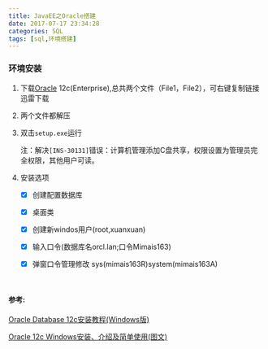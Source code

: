 ```yaml
---
title: JavaEE之Oracle搭建
date: 2017-07-17 23:34:28
categories: SQL
tags: [sql,环境搭建]
---
```


### 环境安装

1. 下载[Oracle](http://www.oracle.com/technetwork/database/enterprise-edition/downloads/index.html) 12c(Enterprise),总共两个文件（File1，File2），可右键复制链接迅雷下载


2. 两个文件都解压

3. 双击`setup.exe`运行

   注：解决`[INS-30131]`错误：计算机管理添加C盘共享，权限设置为管理员完全权限，其他用户可读。

4. 安装选项

   - [x] 创建配置数据库

   - [x] 桌面类
   - [x] 创建新windos用户(root,xuanxuan)
   - [x] 输入口令(数据库名orcl.lan;口令Mimais163)
   - [x] 弹窗口令管理修改 sys(mimais163R)system(mimais163A)

   ​

#### 参考:

[Oracle Database 12c安装教程(Windows版)](http://www.jianshu.com/p/9d9f978630be)

[Oracle 12c Windows安装、介绍及简单使用(图文)](http://blog.csdn.net/anxpp/article/details/51345074)

